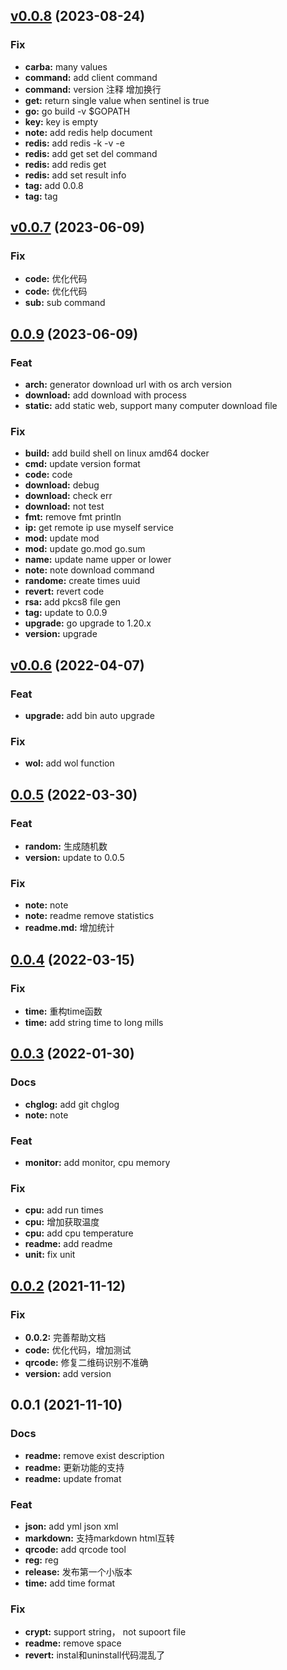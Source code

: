 
<a name="v0.0.8"></a>
## [v0.0.8](https://github.com/clibing/knife/compare/v0.0.7...v0.0.8) (2023-08-24)

### Fix

* **carba:** many values
* **command:** add client command
* **command:** version 注释 增加换行
* **get:** return single value when sentinel is true
* **go:** go build -v $GOPATH
* **key:** key is empty
* **note:** add redis help document
* **redis:** add redis -k -v -e
* **redis:** add get set del command
* **redis:** add redis get
* **redis:** add set result info
* **tag:** add 0.0.8
* **tag:** tag


<a name="v0.0.7"></a>
## [v0.0.7](https://github.com/clibing/knife/compare/0.0.9...v0.0.7) (2023-06-09)

### Fix

* **code:** 优化代码
* **code:** 优化代码
* **sub:** sub command


<a name="0.0.9"></a>
## [0.0.9](https://github.com/clibing/knife/compare/v0.0.6...0.0.9) (2023-06-09)

### Feat

* **arch:** generator download url with os arch version
* **download:** add download with process
* **static:** add static web, support many computer download file

### Fix

* **build:** add build shell on linux amd64 docker
* **cmd:** update version format
* **code:** code
* **download:** debug
* **download:** check err
* **download:** not test
* **fmt:** remove fmt println
* **ip:** get remote ip use myself service
* **mod:** update mod
* **mod:** update go.mod go.sum
* **name:** update name upper or lower
* **note:** note download command
* **randome:** create times uuid
* **revert:** revert code
* **rsa:** add pkcs8 file gen
* **tag:** update to 0.0.9
* **upgrade:** go upgrade to 1.20.x
* **version:** upgrade


<a name="v0.0.6"></a>
## [v0.0.6](https://github.com/clibing/knife/compare/0.0.5...v0.0.6) (2022-04-07)

### Feat

* **upgrade:** add bin auto upgrade

### Fix

* **wol:** add wol function


<a name="0.0.5"></a>
## [0.0.5](https://github.com/clibing/knife/compare/0.0.4...0.0.5) (2022-03-30)

### Feat

* **random:** 生成随机数
* **version:** update to 0.0.5

### Fix

* **note:** note
* **note:** readme remove statistics
* **readme.md:** 增加统计


<a name="0.0.4"></a>
## [0.0.4](https://github.com/clibing/knife/compare/0.0.3...0.0.4) (2022-03-15)

### Fix

* **time:** 重构time函数
* **time:** add string time to long mills


<a name="0.0.3"></a>
## [0.0.3](https://github.com/clibing/knife/compare/0.0.2...0.0.3) (2022-01-30)

### Docs

* **chglog:** add git chglog
* **note:** note

### Feat

* **monitor:** add monitor, cpu memory

### Fix

* **cpu:** add run times
* **cpu:** 增加获取温度
* **cpu:** add cpu temperature
* **readme:** add readme
* **unit:** fix unit


<a name="0.0.2"></a>
## [0.0.2](https://github.com/clibing/knife/compare/0.0.1...0.0.2) (2021-11-12)

### Fix

* **0.0.2:** 完善帮助文档
* **code:** 优化代码，增加测试
* **qrcode:** 修复二维码识别不准确
* **version:** add version


<a name="0.0.1"></a>
## 0.0.1 (2021-11-10)

### Docs

* **readme:** remove exist description
* **readme:** 更新功能的支持
* **readme:** update fromat

### Feat

* **json:** add yml json xml
* **markdown:** 支持markdown html互转
* **qrcode:** add qrcode tool
* **reg:** reg
* **release:** 发布第一个小版本
* **time:** add time format

### Fix

* **crypt:** support string， not supoort file
* **readme:** remove space
* **revert:** instal和uninstall代码混乱了

